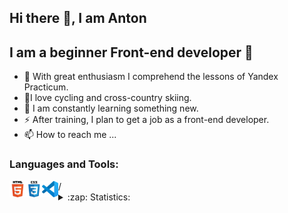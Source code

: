 ## Hi there 👋, I am Anton

## I am a beginner Front-end developer 👀
- 💪 With great enthusiasm I comprehend the lessons of Yandex Practicum.
- 🎉I love cycling and cross-country skiing.
- 🥅 I am constantly learning something new.
- ⚡ After training, I plan to get a job as a front-end developer.
- 📫 How to reach me ...

### Languages and Tools:

<img align="left" alt="HTML5" width="26px" src="https://raw.githubusercontent.com/github/explore/80688e429a7d4ef2fca1e82350fe8e3517d3494d/topics/html/html.png"/>
<img align="left" alt="CSS3" width="26px" src="https://raw.githubusercontent.com/github/explore/80688e429a7d4ef2fca1e82350fe8e3517d3494d/topics/css/css.png"/>
<img align="left" alt="Visual Studio Code" width="26px" src="https://raw.githubusercontent.com/github/explore/80688e429a7d4ef2fca1e82350fe8e3517d3494d/topics/visual-studio-code/visual-studio-code.png"/>/




<details>
  <summary>:zap: Statistics:</summary>
  <img align="left" alt="codeSTACKr's GitHub Stats" src="https://github-readme-stats.vercel.app/api/top-langs/?username=f1des&langs_count=8&layout=compact" />
  <img align="left" alt="codeSTACKr's GitHub Stats" src="https://github-readme-stats.vercel.app/api?username=f1des&show_icons=true" />
</details>

<!---
f1des/f1des is a ✨ special ✨ repository because its `README.md` (this file) appears on your GitHub profile.
You can click the Preview link to take a look at your changes.
--->
